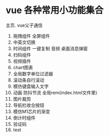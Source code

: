 # vue 各种常用小功能集合

主页. vue父子通信
1. 拖拽组件 全屏组件
2. 中英文切换
3. 时间组件 一键复制 音频 桌面消息弹窗
4. 扫码组件
5. 视频插件
6. chart图表
7. 全局数字单位过滤器
8. 滚动条自行滚动
9. 模仿键盘输入文字
10. 动画 防抖节流 全局rem(index.html文件里)
11. 图片裁剪
12. 导航栏收合按钮
13. 模仿M1芯片的渐变
14. 倒计时组件
15. 验证码
16. test
